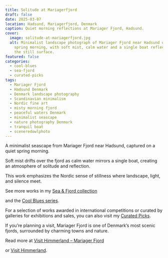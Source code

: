 ```yaml
---
title: Solitude at Mariagerfjord
draft: false
date: 2025-03-07
location: Hadsund, Mariagerfjord, Denmark
caption: Quiet morning reflections at Mariager Fjord, Hadsund.
cover:
  image: solitude-at-mariagerfjord.jpg
  alt: Minimalist landscape photograph of Mariager Fjord near Hadsund on an early
    spring morning, with soft mist, calm water and a single boat reflecting in
    the still surface.
featured: false
categories:
  - cool-blues
  - sea-fjord
  - curated-picks
tags:
  - Mariager Fjord
  - Hadsund Denmark
  - Denmark landscape photography
  - Scandinavian minimalism
  - Nordic fine art
  - misty morning fjord
  - peaceful waters Denmark
  - minimalist seascape
  - nature photography Denmark
  - tranquil boat
  - sceneredowlphoto
---
```

A minimalist seascape from Mariager Fjord near Hadsund, captured on a quiet spring morning.

Soft mist drifts over the fjord as calm water mirrors a single boat, creating an atmosphere of solitude and reflection.

This work emphasizes the Nordic sense of stillness where landscape, light, and silence meet.

See more works in my [Sea & Fjord collection](https://redowlphoto.dk/categories/sea-fjord/?utm_source=chatgpt.com)

and the [Cool Blues series](https://redowlphoto.dk/categories/cool-blues/?utm_source=chatgpt.com).

For a selection of works awarded in international competitions or curated by galleries for exhibitions and sales, you can also visit my [Curated Picks](https://redowlphoto.dk/categories/curated-picks/?utm_source=chatgpt.com).

If you’re planning a visit, Mariager Fjord is one of Denmark’s most scenic fjords, surrounded by charming towns and nature.

Read more at [Visit Himmerland – Mariager Fjord](https://www.visithimmerland.dk/himmerland/planlaeg-din-tur/mariager-fjord-gdk1098491?utm_source=chatgpt.com)

or [Visit Himmerland](https://www.visithimmerland.dk?utm_source=chatgpt.com).

<!--more-->
